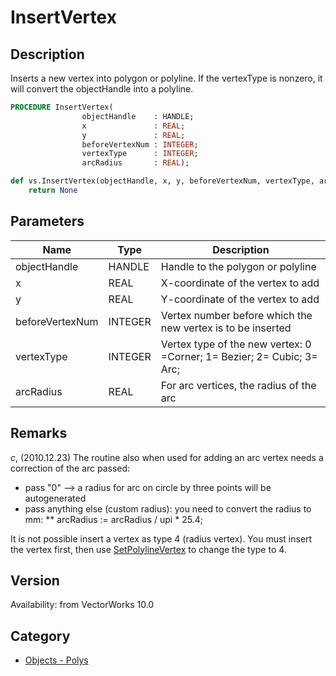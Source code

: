 # InsertVertex

## Description
Inserts a new vertex into polygon or polyline.  If the vertexType is nonzero, it will convert the objectHandle into a polyline.

```pascal
PROCEDURE InsertVertex(
				objectHandle    : HANDLE;
				x               : REAL;
				y               : REAL;
				beforeVertexNum : INTEGER;
				vertexType      : INTEGER;
				arcRadius       : REAL);
```

```python
def vs.InsertVertex(objectHandle, x, y, beforeVertexNum, vertexType, arcRadius):
    return None
```

## Parameters
|Name|Type|Description|
|---|---|---|
|objectHandle|HANDLE|Handle to the polygon or polyline|
|x|REAL|X-coordinate of the vertex to add|
|y|REAL|Y-coordinate of the vertex to add|
|beforeVertexNum|INTEGER|Vertex number before which the new vertex is to be inserted|
|vertexType|INTEGER|Vertex type of the new vertex: 0 =Corner; 1= Bezier; 2= Cubic; 3= Arc;|
|arcRadius|REAL|For arc vertices, the radius of the arc|

## Remarks
*_c_*, (2010.12.23) The routine also when used for adding an arc vertex needs a correction of the arc passed:
* pass "0" --> a radius for arc on circle by three points will be autogenerated
* pass anything else (custom radius): you need to convert the radius to mm:
** arcRadius :=  arcRadius / upi * 25.4;

It is not possible insert a vertex as type 4 (radius vertex). You must insert the vertex first, then use [SetPolylineVertex](SetPolylineVertex.md) to change the type to 4.

## Version
Availability: from VectorWorks 10.0

## Category
* [Objects - Polys](../Categories/Objects%20-%20Polys.md)
